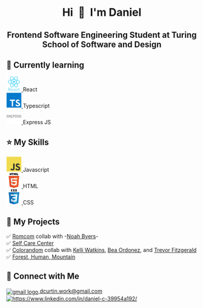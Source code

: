 <h1 align="center">Hi&nbsp; 👋&nbsp; I'm Daniel</h1>

<h2 align="center">Frontend Software Engineering Student at Turing School of Software and Design</h2>

## 🌱 Currently learning
<a href="https://reactjs.org/" target="_blank" rel="noreferrer"> <img src="https://raw.githubusercontent.com/devicons/devicon/master/icons/react/react-original-wordmark.svg" alt="react" width="40" height="40"/> </a>React<br>
<a href="https://www.typescriptlang.org/" target="_blank" rel="noreferrer"> <img src="https://raw.githubusercontent.com/devicons/devicon/master/icons/typescript/typescript-original.svg" alt="typescript" width="40" height="40"/> </a>Typescript<br>
<a href="https://expressjs.com" target="_blank" rel="noreferrer"> <img src="https://raw.githubusercontent.com/devicons/devicon/master/icons/express/express-original-wordmark.svg" alt="express" width="40" height="40" /> </a>Express JS<br>

## ⭐️ My Skills
<a href="https://developer.mozilla.org/en-US/docs/Web/JavaScript" target="_blank" rel="noreferrer"> <img src="https://raw.githubusercontent.com/devicons/devicon/master/icons/javascript/javascript-original.svg" alt="javascript" width="40" height="40"/> </a> Javascript<br>
<a href="https://www.w3.org/html/" target="_blank" rel="noreferrer"> <img src="https://raw.githubusercontent.com/devicons/devicon/master/icons/html5/html5-original-wordmark.svg" alt="html5" width="40" height="40"/> </a>HTML<br>
<a href="https://www.w3schools.com/css/" target="_blank" rel="noreferrer"> <img src="https://raw.githubusercontent.com/devicons/devicon/master/icons/css3/css3-original-wordmark.svg" alt="css3" width="40" height="40"/> </a>CSS<br>

## 📝 My Projects
✅ [Romcom](https://danielcurtin.github.io/romcom/) collab with -[Noah Byers](https://github.com/SleepyisAwak3)-<br>
✅ [Self Care Center](https://danielcurtin.github.io/self-care-center/)<br>
✅ [Colorandom](https://danielcurtin.github.io/colorandom/) collab with [Kelli Watkins](https://github.com/klwats), [Bea Ordonez](https://github.com/bea-ordonez), and [Trevor Fitzgerald](https://github.com/trevorfitz0)<br>
✅ [Forest, Human, Mountain](https://danielcurtin.github.io/forest-human-mountain/)<br>

## 🔗 Connect with Me
<a href="mailto:dcurtin.work@gmail.com"><img align="center" src="https://cdn-icons-png.flaticon.com/512/281/281769.png" alt="gmail logo" height="40" width="40"/> dcurtin.work@gmail.com<br>
<a href="https://linkedin.com/in/daniel-c-39954a192/" target="blank"><img align="center" src="https://raw.githubusercontent.com/rahuldkjain/github-profile-readme-generator/master/src/images/icons/Social/linked-in-alt.svg" alt="https://www.linkedin.com/in/daniel-c-39954a192/" height="30" width="40" /></a><br>
